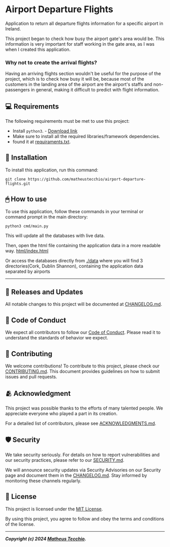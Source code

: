 # Airport Departure Flights

Application to return all departure flights information for a specific airport in Ireland.

This project began to check how busy the airport gate's area would be. This information is very important for staff working in the gate area, as I was when I created this application.

### Why not to create the arrival flights?
Having an arriving flights section wouldn't be useful for the purpose of the project, which is to check how busy it will be, because most of the customers in the landing area of the airport are the airport's staffs and non-passengers in general, making it difficult to predict with flight information.

## 💻 Requirements

The following requirements must be met to use this project:

- Install `python3`. - [Download link](https://www.python.org/downloads/)
- Make sure to install all the required libraries/framework dependencies.
 - found it at [requiraments.txt](./requirements.txt).

## 💾 Installation

To install this application, run this command:

```
git clone https://github.com/matheustecchio/airport-departure-flights.git
```

## 🖱 How to use

To use this application, follow these commands in your terminal or command prompt in the main directory:

```
python3 cmd/main.py
```

This will update all the databases with live data.

Then, open the html file containing the application data in a more readable way.
[html/index.html](/html/index.html)

Or access the databases directly from [./data](./data/) where you will find 3 directories(Cork, Dublin Shannon), containing the application data separated by airports

---

## 📅 Releases and Updates
All notable changes to this project will be documented at [CHANGELOG.md](./docs/CHANGELOG.md).


## 📜 Code of Conduct

We expect all contributors to follow our [Code of Conduct](./docs/CODE_OF_CONDUCT.md). Please read it to understand the standards of behavior we expect.


## 🔁 Contributing

We welcome contributions! To contribute to this project, please check our [CONTRIBUTING.md](./docs/CONTRIBUTING.md). This document provides guidelines on how to submit issues and pull requests.

## 🫂 Acknowledgment

This project was possible thanks to the efforts of many talented people. We appreciate everyone who played a part in its creation.

For a detailed list of contributors, please see [ACKNOWLEDGMENTS.md](./docs/ACKNOWLEDGMENTS.md).

## 🛡️ Security

We take security seriously. For details on how to report vulnerabilities and our security practices, please refer to our [SECURITY.md](./docs/SECURITY.md).

We will announce security updates via Security Advisories on our Security page and document them in the [CHANGELOG.md](./docs/CHANGELOG.md). Stay informed by monitoring these channels regularly.
  
## 📝 License

This project is licensed under the [MIT License](./docs/LICENSE).

By using this project, you agree to follow and obey the terms and conditions of the license.

---

***Copyright (c) 2024 [Matheus Tecchio](https://github.com/matheustecchio).***